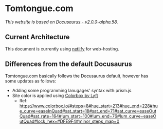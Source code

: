 # Tomtongue.com

*This website is based on [Docusaurus - v2.0.0-alpha.58](https://v2.docusaurus.io/versions).*

## Current Architecture
This document is currently using [netlify](https://www.netlify.com/) for web-hosting.

## Differences from the default Docusaurus
Tomtongue.com basically follows the Docusaurus default, however has some updates as follows:
* Adding some programming lanugages' syntax with prism.js
* Site color is applied using [Colorbox by Lyft](https://www.colorbox.io/)
    * Ref: https://www.colorbox.io/#steps=8#hue_start=213#hue_end=228#hue_curve=easeInQuad#sat_start=18#sat_end=71#sat_curve=easeOutQuad#sat_rate=164#lum_start=100#lum_end=76#lum_curve=easeOutQuad#lock_hex=#DFE9F4#minor_steps_map=0
